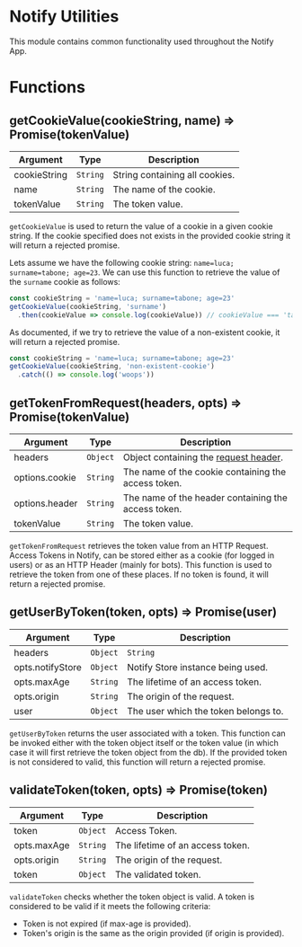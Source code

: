 # Notify Utilities

This module contains common functionality used throughout the Notify App.

# Functions
## getCookieValue(cookieString, name) => Promise(tokenValue)

Argument     | Type     | Description
------------ | -------- |------------
cookieString | `String` | String containing all cookies.
name         | `String` | The name of the cookie.
tokenValue   | `String` | The token value.

`getCookieValue` is used to return the value of a cookie in a given cookie string. If the cookie specified does not exists in the provided cookie string it will return a rejected promise.

Lets assume we have the following cookie string: `name=luca; surname=tabone;
age=23`. We can use this function to retrieve the value of the `surname` cookie as follows:

```javascript
const cookieString = 'name=luca; surname=tabone; age=23'
getCookieValue(cookieString, 'surname')
  .then(cookieValue => console.log(cookieValue)) // cookieValue === 'tabone'
```

As documented, if we try to retrieve the value of a non-existent cookie, it will return a rejected promise.

```javascript
const cookieString = 'name=luca; surname=tabone; age=23'
getCookieValue(cookieString, 'non-existent-cookie')
  .catch(() => console.log('woops'))
```

## getTokenFromRequest(headers, opts) => Promise(tokenValue)

Argument       | Type     | Description
-------------- | -------- |------------
headers        | `Object` | Object containing the [request header](https://nodejs.org/api/http.html#http_message_headers).
options.cookie | `String` | The name of the cookie containing the access token.
options.header | `String` | The name of the header containing the access token.
tokenValue     | `String` | The token value.

`getTokenFromRequest` retrieves the token value from an HTTP Request. Access Tokens in Notify, can be stored either as a cookie (for logged in users) or as an HTTP Header (mainly for bots). This function is used to retrieve the token from one of these places. If no token is found, it will return a rejected promise.

## getUserByToken(token, opts) => Promise(user)

Argument         | Type              | Description
---------------- | ----------------- |------------
headers          | `Object`|`String` | Access Token.
opts.notifyStore | `Object`          | Notify Store instance being used.
opts.maxAge      | `String`          | The lifetime of an access token.
opts.origin      | `String`          | The origin of the request.
user             | `Object`          | The user which the token belongs to.

`getUserByToken` returns the user associated with a token. This function can be invoked either with the token object itself or the token value (in which case it will first retrieve the token object from the db). If the provided token is not considered to valid, this function will return a rejected promise.

## validateToken(token, opts) => Promise(token)

Argument    | Type     | Description
----------- | -------- |------------
token       | `Object` | Access Token.
opts.maxAge | `String` | The lifetime of an access token.
opts.origin | `String` | The origin of the request.
token       | `Object` | The validated token.

`validateToken` checks whether the token object is valid. A token is considered
to be valid if it meets the following criteria:
  * Token is not expired (if max-age is provided).
  * Token's origin is the same as the origin provided (if origin is provided).